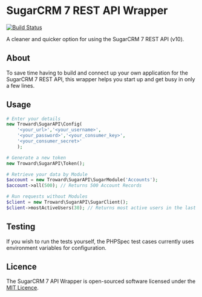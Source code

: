 # SugarCRM 7 REST API Wrapper

[![Build Status](https://travis-ci.org/ollie-troward/sugarcrm-api.svg?branch=develop)](https://travis-ci.org/ollie-troward/sugarcrm-api)

A cleaner and quicker option for using the SugarCRM 7 REST API (v10).

About
------------

To save time having to build and connect up your own application for the SugarCRM 7 REST API, 
this wrapper helps you start up and get busy in only a few lines. 

Usage
------------
```php
# Enter your details
new Troward\SugarAPI\Config(
    '<your_url>','<your_username>',
    '<your_password>','<your_consumer_key>',
    '<your_consumer_secret>'
    );

# Generate a new token
new Troward\SugarAPI\Token();

# Retrieve your data by Module
$account = new Troward\SugarAPI\SugarModule('Accounts');
$account->all(500); // Returns 500 Account Records

# Run requests without Modules
$client = new Troward\SugarAPI\SugarClient();
$client->mostActiveUsers(30); // Returns most active users in the last 30 days
```
Testing
------------

If you wish to run the tests yourself, the PHPSpec test cases currently uses environment variables for configuration.

Licence
-------
The SugarCRM 7 API Wrapper is open-sourced software licensed under the [MIT Licence](http://opensource.org/licenses/MIT).
